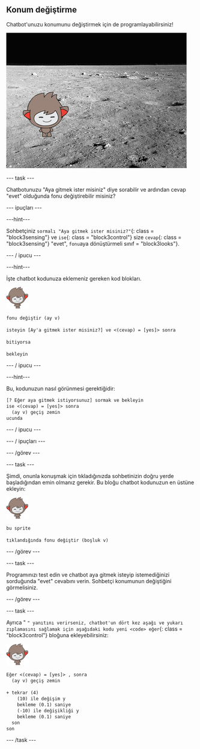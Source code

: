 ## Konum değiştirme

Chatbot'unuzu konumunu değiştirmek için de programlayabilirsiniz!

![Değişen bir zeminin test edilmesi](images/chatbot-backdrop-moon.png)

\--- task \---

Chatbotunuzu "Aya gitmek ister misiniz" diye sorabilir ve ardından cevap "evet" olduğunda fonu değiştirebilir misiniz?

\--- ipuçları \---

\---hint\---

Sohbetçiniz `sormalı "Aya gitmek ister misiniz?"`{: class = "block3sensing"} ve `ise`{: class = "block3control"} size `cevap`{: class = "block3sensing"} "evet", `fonu`aya dönüştürmeli sınıf = "block3looks"}.

\--- / ipucu \---

\---hint\---

İşte chatbot kodunuza eklemeniz gereken kod blokları.

![nano sprite](images/nano-sprite.png)

```blocks3
fonu değiştir (ay v)

isteyin [Ay'a gitmek ister misiniz?] ve <(cevap) = [yes]> sonra 

bitiyorsa

bekleyin
```

\--- / ipucu \---

\---hint\---

Bu, kodunuzun nasıl görünmesi gerektiğidir:

```blocks3
[? Eğer aya gitmek istiyorsunuz] sormak ve bekleyin
ise <(cevap) = [yes]> sonra 
  (ay v) geçiş zemin
ucunda
```

\--- / ipucu \---

\--- / ipuçları \---

\--- /görev \---

\--- task \---

Şimdi, onunla konuşmak için tıkladığınızda sohbetinizin doğru yerde başladığından emin olmanız gerekir. Bu bloğu chatbot kodunuzun en üstüne ekleyin:

![nano sprite](images/nano-sprite.png)

```blocks3
bu sprite

tıklandığında fonu değiştir (boşluk v)
```

\--- /görev \---

\--- task \---

Programınızı test edin ve chatbot aya gitmek isteyip istemediğinizi sorduğunda "evet" cevabını verin. Sohbetçi konumunun değiştiğini görmelisiniz.

\--- /görev \---

\--- task \---

Ayrıca " `" yanıtını verirseniz, chatbot'un dört kez aşağı ve yukarı zıplamasını sağlamak için aşağıdaki kodu yeni <code> eğer`{: class = "block3control"} bloğuna ekleyebilirsiniz:

![nano sprite](images/nano-sprite.png)

```blocks3
Eğer <(cevap) = [yes]> , sonra 
  (ay v) geçiş zemin

+ tekrar (4) 
    (10) ile değişim y
    bekleme (0.1) saniye
    (-10) ile değişikliği y
    bekleme (0.1) saniye
  son
son
```

\--- /task \---